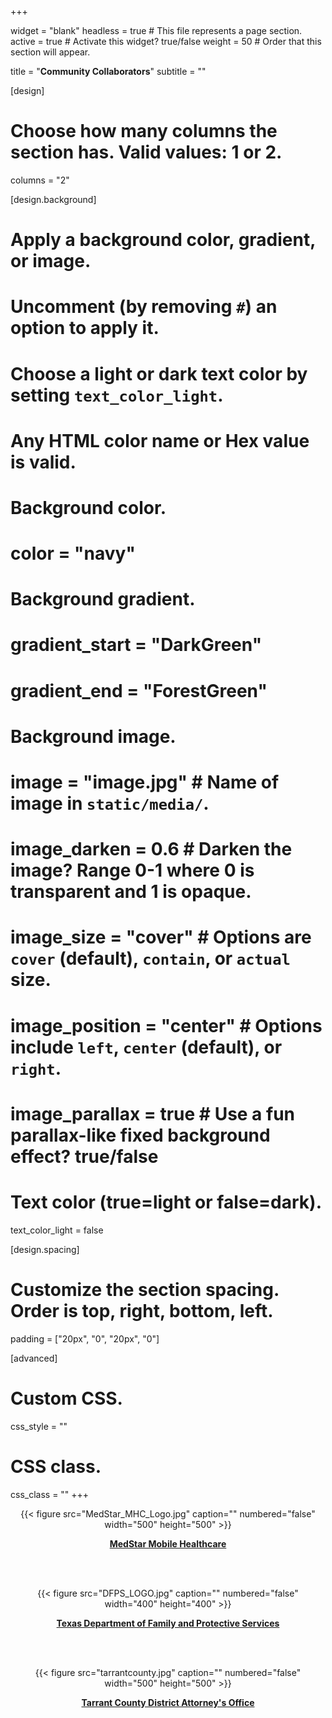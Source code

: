 +++

widget = "blank" 
headless = true  # This file represents a page section.
active = true  # Activate this widget? true/false
weight = 50  # Order that this section will appear.

title = "**Community Collaborators**"
subtitle = ""

[design]
  # Choose how many columns the section has. Valid values: 1 or 2.
  columns = "2"

[design.background]
  # Apply a background color, gradient, or image.
  #   Uncomment (by removing `#`) an option to apply it.
  #   Choose a light or dark text color by setting `text_color_light`.
  #   Any HTML color name or Hex value is valid.

  # Background color.
  # color = "navy"
  
  # Background gradient.
  # gradient_start = "DarkGreen"
  # gradient_end = "ForestGreen"
  
  # Background image.
  # image = "image.jpg"  # Name of image in `static/media/`.
  # image_darken = 0.6  # Darken the image? Range 0-1 where 0 is transparent and 1 is opaque.
  # image_size = "cover"  #  Options are `cover` (default), `contain`, or `actual` size.
  # image_position = "center"  # Options include `left`, `center` (default), or `right`.
  # image_parallax = true  # Use a fun parallax-like fixed background effect? true/false
  
  # Text color (true=light or false=dark).
  text_color_light = false

[design.spacing]
  # Customize the section spacing. Order is top, right, bottom, left.
  padding = ["20px", "0", "20px", "0"]

[advanced]
 # Custom CSS. 
 css_style = ""
 
 # CSS class.
 css_class = ""
+++


<center>

{{< figure src="MedStar_MHC_Logo.jpg" caption="" numbered="false" width="500" 
     height="500" >}}
     
[**MedStar Mobile Healthcare**](https://www.medstar911.org/)     
     
<br/>
<br/>

{{< figure src="DFPS_LOGO.jpg" caption="" numbered="false"  width="400" 
     height="400" >}}

[**Texas Department of Family and Protective Services**](https://www.dfps.state.tx.us/)

<br/>
<br/>

{{< figure src="tarrantcounty.jpg" caption="" numbered="false"  width="500" 
     height="500" >}}

[**Tarrant County District Attorney's Office**](https://www.tarrantcounty.com/en/criminal-district-attorney.html)